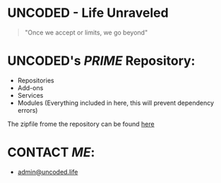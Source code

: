 # UNCODED - Life Unraveled
> "Once we accept or limits, we go beyond"

# **UNCODED's** _PRIME_ Repository:

* Repositories
* Add-ons
* Services
* Modules
(Everything included in here, this will prevent dependency errors)

The zipfile frome the repository can be found [here](http://start.uncoded.life)

# **CONTACT** _ME_:

* admin@uncoded.life


